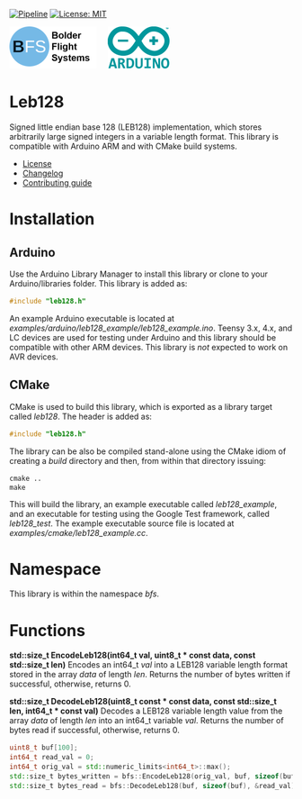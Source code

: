 [![Pipeline](https://gitlab.com/bolderflight/software/leb128/badges/main/pipeline.svg)](https://gitlab.com/bolderflight/software/leb128/) [![License: MIT](https://img.shields.io/badge/License-MIT-yellow.svg)](https://opensource.org/licenses/MIT)

![Bolder Flight Systems Logo](img/logo-words_75.png) &nbsp; &nbsp; ![Arduino Logo](img/arduino_logo_75.png)

# Leb128
Signed little endian base 128 (LEB128) implementation, which stores arbitrarily large signed integers in a variable length format. This library is compatible with Arduino ARM and with CMake build systems.
   * [License](LICENSE.md)
   * [Changelog](CHANGELOG.md)
   * [Contributing guide](CONTRIBUTING.md)

# Installation

## Arduino
Use the Arduino Library Manager to install this library or clone to your Arduino/libraries folder. This library is added as:

```C++
#include "leb128.h"
```

An example Arduino executable is located at *examples/arduino/leb128_example/leb128_example.ino*. Teensy 3.x, 4.x, and LC devices are used for testing under Arduino and this library should be compatible with other ARM devices. This library is *not* expected to work on AVR devices.

## CMake
CMake is used to build this library, which is exported as a library target called *leb128*. The header is added as:

```C++
#include "leb128.h"
```

The library can be also be compiled stand-alone using the CMake idiom of creating a *build* directory and then, from within that directory issuing:

```
cmake ..
make
```

This will build the library, an example executable called *leb128_example*, and an executable for testing using the Google Test framework, called *leb128_test*. The example executable source file is located at *examples/cmake/leb128_example.cc*.

# Namespace
This library is within the namespace *bfs*.

# Functions

**std::size_t EncodeLeb128(int64_t val, uint8_t &ast; const data, const std::size_t len)** Encodes an int64_t *val* into a LEB128 variable length format stored in the array *data* of length *len*. Returns the number of bytes written if successful, otherwise, returns 0.

**std::size_t DecodeLeb128(uint8_t const &ast; const data, const std::size_t len, int64_t &ast; const val)** Decodes a LEB128 variable length value from the array *data* of length *len* into an int64_t variable *val*. Returns the number of bytes read if successful, otherwise, returns 0.

```C++
uint8_t buf[100];
int64_t read_val = 0;
int64_t orig_val = std::numeric_limits<int64_t>::max();
std::size_t bytes_written = bfs::EncodeLeb128(orig_val, buf, sizeof(buf));
std::size_t bytes_read = bfs::DecodeLeb128(buf, sizeof(buf), &read_val);
```
